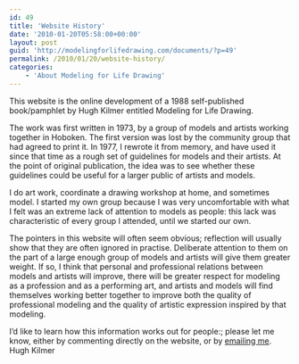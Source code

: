 ```yaml
---
id: 49
title: 'Website History'
date: '2010-01-20T05:58:00+00:00'
layout: post
guid: 'http://modelingforlifedrawing.com/documents/?p=49'
permalink: /2010/01/20/website-history/
categories:
    - 'About Modeling for Life Drawing'
---
```


This website is the online development of a 1988 self-published book/pamphlet by Hugh Kilmer entitled Modeling for Life Drawing.

The work was first written in 1973, by a group of models and artists working together in Hoboken. The first version was lost by the community group that had agreed to print it. In 1977, I rewrote it from memory, and have used it since that time as a rough set of guidelines for models and their artists. At the point of original publication, the idea was to see whether these guidelines could be useful for a larger public of artists and models.

I do art work, coordinate a drawing workshop at home, and sometimes model. I started my own group because I was very uncomfortable with what I felt was an extreme lack of attention to models as people: this lack was characteristic of every group I attended, until we started our own.

The pointers in this website will often seem obvious; reflection will usually show that they are often ignored in practise. Deliberate attention to them on the part of a large enough group of models and artists will give them greater weight. If so, I think that personal and professional relations between models and artists will improve, there will be greater respect for modeling as a profession and as a performing art, and artists and models will find themselves working better together to improve both the quality of professional modeling and the quality of artistic expression inspired by that modeling.

I’d like to learn how this information works out for people:; please let me know, either by commenting directly on the website, or by [emailing me](mailto:beth_hughkilmer@yahoo.com). Hugh Kilmer